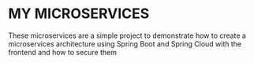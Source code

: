 <h1>MY MICROSERVICES</h1>
<p>These microservices are a simple project to demonstrate how to create a microservices architecture using Spring Boot and Spring Cloud with the frontend and how to secure them</p>
